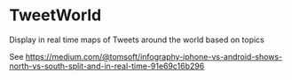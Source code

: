 # TweetWorld

Display in real time maps of Tweets around the world based on topics

See https://medium.com/@tomsoft/infography-iphone-vs-android-shows-north-vs-south-split-and-in-real-time-91e69c16b296
